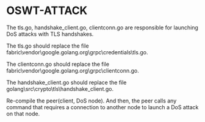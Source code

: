 # OSWT-ATTACK

The tls.go, handshake_client.go, clientconn.go are responsible for launching DoS attacks with TLS handshakes.

The tls.go should replace the file fabric\vendor\google.golang.org\grpc\credentials\tls.go. 

The clientconn.go should replace the file fabric\vendor\google.golang.org\grpc\clientconn.go. 

The handshake_client.go should replace the file golang\src\crypto\tls\handshake_client.go. 

Re-compile the peer(client, DoS node). And then, the peer calls any command that requires a connection to another node to launch a DoS attack on that node.